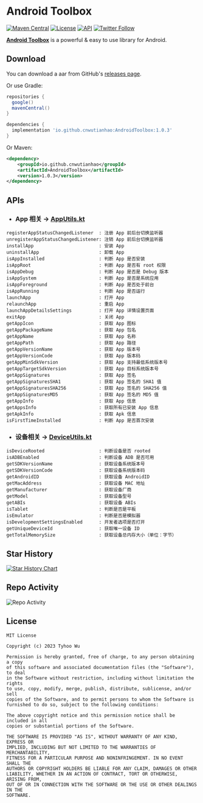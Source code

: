 # Android Toolbox

[![Maven Central](https://maven-badges.herokuapp.com/maven-central/io.github.cnwutianhao/AndroidToolbox/badge.svg)](https://maven-badges.herokuapp.com/maven-central/io.github.cnwutianhao/AndroidToolbox) [![License](https://img.shields.io/:license-mit-blue.svg)](LICENSE) [![API](https://img.shields.io/badge/API-21%2B-red.svg?style=flat)](https://android-arsenal.com/api?level=21) [![Twitter Follow](https://img.shields.io/twitter/follow/tyhoowu.svg?style=social)](https://twitter.com/tyhoowu)


**[Android Toolbox](https://central.sonatype.com/artifact/io.github.cnwutianhao/AndroidToolbox)** is a powerful & easy to use library for Android.

## Download

You can download a aar from GitHub's [releases page](https://github.com/cnwutianhao/android-toolbox/releases).

Or use Gradle:

```gradle
repositories {
  google()
  mavenCentral()
}

dependencies {
  implementation 'io.github.cnwutianhao:AndroidToolbox:1.0.3'
}
```

Or Maven:

```xml
<dependency>
    <groupId>io.github.cnwutianhao</groupId>
    <artifactId>AndroidToolbox</artifactId>
    <version>1.0.3</version>
</dependency>
```

## APIs

* ### App 相关 -> [AppUtils.kt](https://github.com/cnwutianhao/android-toolbox/blob/main/Toolbox/library/src/main/java/com/tyhoo/android/toolbox/util/AppUtils.kt)
```
registerAppStatusChangedListener  : 注册 App 前后台切换监听器
unregisterAppStatusChangedListener: 注销 App 前后台切换监听器
installApp                        : 安装 App
uninstallApp                      : 卸载 App
isAppInstalled                    : 判断 App 是否安装
isAppRoot                         : 判断 App 是否有 root 权限
isAppDebug                        : 判断 App 是否是 Debug 版本
isAppSystem                       : 判断 App 是否是系统应用
isAppForeground                   : 判断 App 是否处于前台
isAppRunning                      : 判断 App 是否运行
launchApp                         : 打开 App
relaunchApp                       : 重启 App
launchAppDetailsSettings          : 打开 App 详情设置页面
exitApp                           : 关闭 App
getAppIcon                        : 获取 App 图标
getAppPackageName                 : 获取 App 包名
getAppName                        : 获取 App 名称
getAppPath                        : 获取 App 路径
getAppVersionName                 : 获取 App 版本号
getAppVersionCode                 : 获取 App 版本码
getAppMinSdkVersion               : 获取 App 支持最低系统版本号
getAppTargetSdkVersion            : 获取 App 目标系统版本号
getAppSignatures                  : 获取 App 签名
getAppSignaturesSHA1              : 获取 App 签名的 SHA1 值
getAppSignaturesSHA256            : 获取 App 签名的 SHA256 值
getAppSignaturesMD5               : 获取 App 签名的 MD5 值
getAppInfo                        : 获取 App 信息
getAppsInfo                       : 获取所有已安装 App 信息
getApkInfo                        : 获取 Apk 信息
isFirstTimeInstalled              : 判断 App 是否首次安装
```

* ### 设备相关 -> [DeviceUtils.kt](https://github.com/cnwutianhao/android-toolbox/blob/main/Toolbox/library/src/main/java/com/tyhoo/android/toolbox/util/DeviceUtils.kt)
```
isDeviceRooted                    : 判断设备是否 rooted
isADBEnabled                      : 判断设备 ADB 是否可用
getSDKVersionName                 : 获取设备系统版本号
getSDKVersionCode                 : 获取设备系统版本码
getAndroidID                      : 获取设备 AndroidID
getMacAddress                     : 获取设备 MAC 地址
getManufacturer                   : 获取设备厂商
getModel                          : 获取设备型号
getABIs                           : 获取设备 ABIs
isTablet                          : 判断是否是平板
isEmulator                        : 判断是否是模拟器
isDevelopmentSettingsEnabled      : 开发者选项是否打开
getUniqueDeviceId                 : 获取唯一设备 ID
getTotalMemorySize                : 获取设备总内存大小（单位：字节）
```

## Star History

[![Star History Chart](https://api.star-history.com/svg?repos=cnwutianhao/android-toolbox&type=Date)](https://star-history.com/#cnwutianhao/android-toolbox&Date)

## Repo Activity

![Repo Activity](https://repobeats.axiom.co/api/embed/5dc25fd2279d8526ff38316d6c26b54d155db06b.svg "Repobeats analytics image")

## License

```
MIT License

Copyright (c) 2023 Tyhoo Wu

Permission is hereby granted, free of charge, to any person obtaining a copy
of this software and associated documentation files (the "Software"), to deal
in the Software without restriction, including without limitation the rights
to use, copy, modify, merge, publish, distribute, sublicense, and/or sell
copies of the Software, and to permit persons to whom the Software is
furnished to do so, subject to the following conditions:

The above copyright notice and this permission notice shall be included in all
copies or substantial portions of the Software.

THE SOFTWARE IS PROVIDED "AS IS", WITHOUT WARRANTY OF ANY KIND, EXPRESS OR
IMPLIED, INCLUDING BUT NOT LIMITED TO THE WARRANTIES OF MERCHANTABILITY,
FITNESS FOR A PARTICULAR PURPOSE AND NONINFRINGEMENT. IN NO EVENT SHALL THE
AUTHORS OR COPYRIGHT HOLDERS BE LIABLE FOR ANY CLAIM, DAMAGES OR OTHER
LIABILITY, WHETHER IN AN ACTION OF CONTRACT, TORT OR OTHERWISE, ARISING FROM,
OUT OF OR IN CONNECTION WITH THE SOFTWARE OR THE USE OR OTHER DEALINGS IN THE
SOFTWARE.
```
